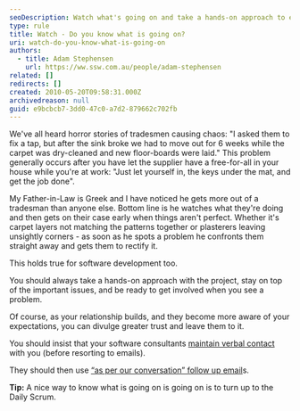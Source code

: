 ```yaml
---
seoDescription: Watch what's going on and take a hands-on approach to ensure your software development project stays on track.
type: rule
title: Watch - Do you know what is going on?
uri: watch-do-you-know-what-is-going-on
authors:
  - title: Adam Stephensen
    url: https://ww.ssw.com.au/people/adam-stephensen
related: []
redirects: []
created: 2010-05-20T09:58:31.000Z
archivedreason: null
guid: e9bcbcb7-3dd0-47c0-a7d2-879662c702fb
---
```


We've all heard horror stories of tradesmen causing chaos: "I asked them to fix a tap, but after the sink broke we had to move out for 6 weeks while the carpet was dry-cleaned and new floor-boards were laid." This problem generally occurs after you have let the supplier have a free-for-all in your house while you're at work: "Just let yourself in, the keys under the mat, and get the job done".

<!--endintro-->

My Father-in-Law is Greek and I have noticed he gets more out of a tradesman than anyone else. Bottom line is he watches what they're doing and then gets on their case early when things aren't perfect. Whether it's carpet layers not matching the patterns together or plasterers leaving unsightly corners - as soon as he spots a problem he confronts them straight away and gets them to rectify it.

This holds true for software development too.

You should always take a hands-on approach with the project, stay on top of the important issues, and be ready to get involved when you see a problem.

Of course, as your relationship builds, and they become more aware of your expectations, you can divulge greater trust and leave them to it.

You should insist that your software consultants [maintain verbal contact](/management-do-you-maintain-verbal-contact-with-your-client) with you (before resorting to emails).

They should then use [“as per our conversation” follow up email](/as-per-our-conversation-emails)s.

**Tip:** A nice way to know what is going on is going on is to turn up to the Daily Scrum.
